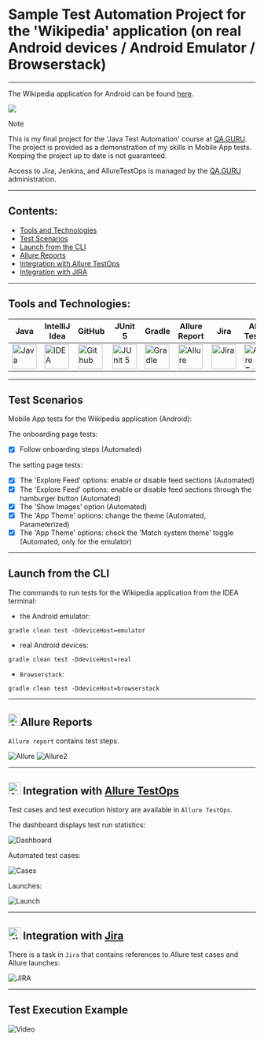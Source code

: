# Sample Test Automation Project for the 'Wikipedia' application (on real Android devices / Android Emulator / Browserstack)

---
The Wikipedia application for Android can be found <a href="https://github.com/wikimedia/apps-android-wikipedia">here</a>.

<a href="https://github.com/wikimedia/apps-android-wikipedia"><img src="./images/logos/wikipedia_app.png"/></a>

> [!NOTE]
> This is my final project for the 'Java Test Automation' course at <a href="https://qa.guru">QA.GURU</a>.
> The project is provided as a demonstration of my skills in Mobile App tests.
> Keeping the project up to date is not guaranteed.
>
> Access to Jira, Jenkins, and AllureTestOps is managed by the <a href="https://qa.guru">QA.GURU</a> administration.

---

## Contents:

- <a href="#tools">Tools and Technologies</a>
- <a href="#scenarios">Test Scenarios</a>
- <a href="#cli">Launch from the CLI</a>
- <a href="#allure">Allure Reports</a>
- <a href="#allure-testops">Integration with Allure TestOps</a>
- <a href="#jira">Integration with JIRA</a>

---

<a id="tools"></a>
## Tools and Technologies:

| Java                                                                                                        | IntelliJ  <br>  Idea | GitHub | JUnit 5                                                                                                              | Gradle | Allure <br> Report | Jira                                                                                                                              | Allure <br> TestOps                                                                                                     |
|-------------------------------------------------------------------------------------------------------------|--------------------------------------------------------------------------------------------------------------------------------------------|--------|----------|----------|--------------------|-----------------------------------------------------------------------------------------------------------------------------------|-------------------------------------------------------------------------------------------------------------------------|
| <a href="https://www.java.com/"><img src="./images/logos/Java.svg" width="50" height="50"  alt="Java"/></a> | <a href="https://www.jetbrains.com/idea/"><img src="./images/logos/Idea.svg" width="50" height="50"  alt="IDEA"/></a> | <a href="https://github.com/"><img src="./images/logos/GitHub.svg" width="50" height="50"  alt="Github"/></a> | <a href="https://junit.org/junit5/"><img src="./images/logos/Junit5.svg" width="50" height="50"  alt="JUnit 5"/></a> | <a href="https://gradle.org/"><img src="./images/logos/Gradle.svg" width="50" height="50"  alt="Gradle"/></a> | <a href="https://github.com/allure-framework/allure2"><img src="./images/logos/Allure.svg" width="50" height="50"  alt="Allure"/></a> | <a href="https://www.atlassian.com/ru/software/jira/"><img src="./images/logos/Jira.svg" width="50" height="50"  alt="Jira"/></a> | <a href="https://qameta.io/"><img src="./images/logos/Allure_TO.svg" width="50" height="50"  alt="Allure TestOps"/></a> |

---

<a id="scenarios"></a>
## Test Scenarios

Mobile App tests for the Wikipedia application (Android):

The onboarding page tests:
* [x]  Follow onboarding steps (Automated)

The setting page tests:
* [x] The 'Explore Feed' options: enable or disable feed sections (Automated)
* [x] The 'Explore Feed' options: enable or disable feed sections through the hamburger button (Automated)
* [x] The 'Show Images' option (Automated)
* [x] The 'App Theme' options: change the theme (Automated, Parameterized)
* [x] The 'App Theme' options: check the 'Match system theme' toggle (Automated, only for the emulator)

---

<a id="cli"></a>
## Launch from the CLI

The commands to run tests for the Wikipedia application from the IDEA terminal:

- the Android emulator:

```shell
gradle clean test -DdeviceHost=emulator
```

- real Android devices:

```shell
gradle clean test -DdeviceHost=real
```

- `Browserstack`:

```shell
gradle clean test -DdeviceHost=browserstack
```

---

<a id="allure"></a>
## <img alt="AllureReports" height="25" src="./images/logos/Allure.svg" width="25"/></a>Allure Reports

`Allure report` contains test steps.

<img alt="Allure" src="./images/screenshots/AllureReports.png"> 

<img alt="Allure2" src="./images/screenshots/AllureReports2.png">

---



<a id="allure-testops"></a>
## <img alt="Allure" height="25" src="./images/logos/Allure_TO.svg" width="25"/></a> Integration with <a target="_blank" href="https://allure.autotests.cloud/project/4321/dashboards">Allure TestOps</a>

Test cases and test execution history are available in `Allure TestOps`.

The dashboard displays test run statistics:

<img alt="Dashboard" src="./images/screenshots/Dashboard.png">

Automated test cases:

<img alt="Cases" src="./images/screenshots/AutomatedTestCases.png">

Launches:

<img alt="Launch" src="./images/screenshots/Launches.png">

---

<a id="jira"></a>
## <img alt="Jira" height="25" src="./images/logos/Jira.svg" width="25"/></a> Integration with <a target="_blank" href="https://jira.autotests.cloud/browse/HOMEWORK-1294">Jira</a>

There is a task in `Jira` that contains references to Allure test cases and Allure launches:

<img alt="JIRA" src="./images/screenshots/JiraTask.png">

---

<a id="testexecution"></a>
## Test Execution Example

<img alt="Video" src="./images/screenshots/video-sample.gif">



